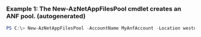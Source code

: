 ### Example 1: The New-AzNetAppFilesPool cmdlet creates an ANF pool. (autogenerated)
```powershell
PS C:\> New-AzNetAppFilesPool -AccountName MyAnfAccount -Location westus -Name MyAnfPool -PoolSize 4398046511104 -ResourceGroupName MyRG -ServiceLevel Premium -Tag {Tag}
```


